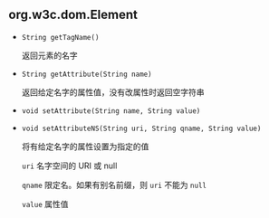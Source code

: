 ## org.w3c.dom.Element

* `String getTagName()`

  返回元素的名字

* `String getAttribute(String name)`

  返回给定名字的属性值，没有改属性时返回空字符串

* `void setAttribute(String name, String value)`

* `void setAttributeNS(String uri, String qname, String value)`

  将有给定名字的属性设置为指定的值

  `uri`		名字空间的 URI 或 null

  `qname`		限定名。如果有别名前缀，则 `uri` 不能为 `null`

  `value`		属性值